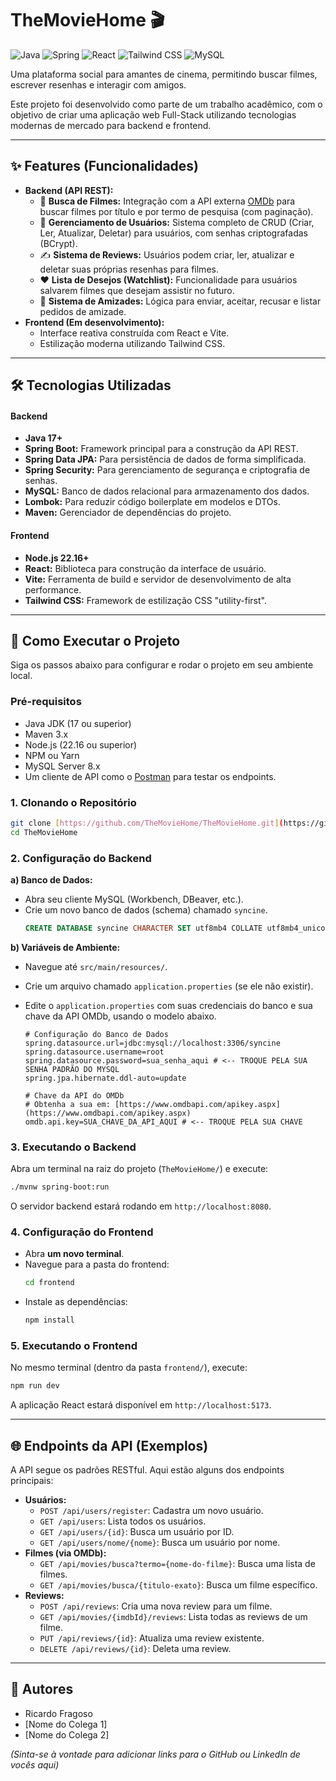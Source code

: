 # TheMovieHome 🎬

![Java](https://img.shields.io/badge/Java-17%2B-blue?logo=java&logoColor=white)
![Spring](https://img.shields.io/badge/Spring_Boot-3.x-green?logo=spring&logoColor=white)
![React](https://img.shields.io/badge/React-18-blue?logo=react&logoColor=61DAFB)
![Tailwind CSS](https://img.shields.io/badge/Tailwind_CSS-3-blue?logo=tailwind-css&logoColor=38B2AC)
![MySQL](https://img.shields.io/badge/MySQL-8.x-orange?logo=mysql&logoColor=white)

Uma plataforma social para amantes de cinema, permitindo buscar filmes, escrever resenhas e interagir com amigos.

Este projeto foi desenvolvido como parte de um trabalho acadêmico, com o objetivo de criar uma aplicação web Full-Stack utilizando tecnologias modernas de mercado para backend e frontend.

---

## ✨ Features (Funcionalidades)

-   **Backend (API REST):**
    -   🔎 **Busca de Filmes:** Integração com a API externa [OMDb](https://www.omdbapi.com/) para buscar filmes por título e por termo de pesquisa (com paginação).
    -   👤 **Gerenciamento de Usuários:** Sistema completo de CRUD (Criar, Ler, Atualizar, Deletar) para usuários, com senhas criptografadas (BCrypt).
    -   ✍️ **Sistema de Reviews:** Usuários podem criar, ler, atualizar e deletar suas próprias resenhas para filmes.
    -   ❤️ **Lista de Desejos (Watchlist):** Funcionalidade para usuários salvarem filmes que desejam assistir no futuro.
    -   🤝 **Sistema de Amizades:** Lógica para enviar, aceitar, recusar e listar pedidos de amizade.
-   **Frontend (Em desenvolvimento):**
    -   Interface reativa construída com React e Vite.
    -   Estilização moderna utilizando Tailwind CSS.

---

## 🛠️ Tecnologias Utilizadas

#### **Backend**
-   **Java 17+**
-   **Spring Boot:** Framework principal para a construção da API REST.
-   **Spring Data JPA:** Para persistência de dados de forma simplificada.
-   **Spring Security:** Para gerenciamento de segurança e criptografia de senhas.
-   **MySQL:** Banco de dados relacional para armazenamento dos dados.
-   **Lombok:** Para reduzir código boilerplate em modelos e DTOs.
-   **Maven:** Gerenciador de dependências do projeto.

#### **Frontend**
-   **Node.js 22.16+**
-   **React:** Biblioteca para construção da interface de usuário.
-   **Vite:** Ferramenta de build e servidor de desenvolvimento de alta performance.
-   **Tailwind CSS:** Framework de estilização CSS "utility-first".

---

## 🚀 Como Executar o Projeto

Siga os passos abaixo para configurar e rodar o projeto em seu ambiente local.

### **Pré-requisitos**
-   Java JDK (17 ou superior)
-   Maven 3.x
-   Node.js (22.16 ou superior)
-   NPM ou Yarn
-   MySQL Server 8.x
-   Um cliente de API como o [Postman](https://www.postman.com/downloads/) para testar os endpoints.

### **1. Clonando o Repositório**
```bash
git clone [https://github.com/TheMovieHome/TheMovieHome.git](https://github.com/TheMovieHome/TheMovieHome.git)
cd TheMovieHome
```

### **2. Configuração do Backend**

**a) Banco de Dados:**
-   Abra seu cliente MySQL (Workbench, DBeaver, etc.).
-   Crie um novo banco de dados (schema) chamado `syncine`.
    ```sql
    CREATE DATABASE syncine CHARACTER SET utf8mb4 COLLATE utf8mb4_unicode_ci;
    ```

**b) Variáveis de Ambiente:**
-   Navegue até `src/main/resources/`.
-   Crie um arquivo chamado `application.properties` (se ele não existir).
-   Edite o `application.properties` com suas credenciais do banco e sua chave da API OMDb, usando o modelo abaixo.

    ```properties
    # Configuração do Banco de Dados
    spring.datasource.url=jdbc:mysql://localhost:3306/syncine
    spring.datasource.username=root
    spring.datasource.password=sua_senha_aqui # <-- TROQUE PELA SUA SENHA PADRÃO DO MYSQL
    spring.jpa.hibernate.ddl-auto=update

    # Chave da API do OMDb
    # Obtenha a sua em: [https://www.omdbapi.com/apikey.aspx](https://www.omdbapi.com/apikey.aspx)
    omdb.api.key=SUA_CHAVE_DA_API_AQUI # <-- TROQUE PELA SUA CHAVE
    ```

### **3. Executando o Backend**
Abra um terminal na raiz do projeto (`TheMovieHome/`) e execute:
```bash
./mvnw spring-boot:run
```
O servidor backend estará rodando em `http://localhost:8080`.

### **4. Configuração do Frontend**
-   Abra **um novo terminal**.
-   Navegue para a pasta do frontend:
    ```bash
    cd frontend
    ```
-   Instale as dependências:
    ```bash
    npm install
    ```

### **5. Executando o Frontend**
No mesmo terminal (dentro da pasta `frontend/`), execute:
```bash
npm run dev
```
A aplicação React estará disponível em `http://localhost:5173`.

---

## 🌐 Endpoints da API (Exemplos)

A API segue os padrões RESTful. Aqui estão alguns dos endpoints principais:

-   **Usuários:**
    -   `POST /api/users/register`: Cadastra um novo usuário.
    -   `GET /api/users`: Lista todos os usuários.
    -   `GET /api/users/{id}`: Busca um usuário por ID.
    -   `GET /api/users/nome/{nome}`: Busca um usuário por nome.
-   **Filmes (via OMDb):**
    -   `GET /api/movies/busca?termo={nome-do-filme}`: Busca uma lista de filmes.
    -   `GET /api/movies/busca/{titulo-exato}`: Busca um filme específico.
-   **Reviews:**
    -   `POST /api/reviews`: Cria uma nova review para um filme.
    -   `GET /api/movies/{imdbId}/reviews`: Lista todas as reviews de um filme.
    -   `PUT /api/reviews/{id}`: Atualiza uma review existente.
    -   `DELETE /api/reviews/{id}`: Deleta uma review.

---

## 👥 Autores

-   Ricardo Fragoso
-   [Nome do Colega 1]
-   [Nome do Colega 2]

*(Sinta-se à vontade para adicionar links para o GitHub ou LinkedIn de vocês aqui)*